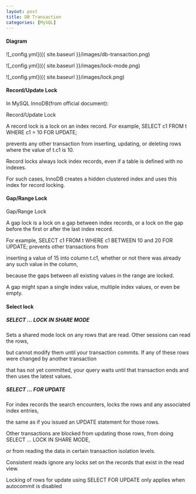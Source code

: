 ```yaml
---
layout: post
title: DB Transaction
categories: [MySQL]
---
```



#### Diagram


![_config.yml]({{ site.baseurl }}/images/db-transaction.png)

![_config.yml]({{ site.baseurl }}/images/lock-mode.png)

![_config.yml]({{ site.baseurl }}/images/lock.png)

#### Record/Update Lock

In MySQL InnoDB(from official document):

Record/Update Lock

A record lock is a lock on an index record. For example, SELECT c1 FROM t WHERE c1 = 10 FOR UPDATE; 

prevents any other transaction from inserting, updating, or deleting rows where the value of t.c1 is 10.

Record locks always lock index records, even if a table is defined with no indexes. 

For such cases, InnoDB creates a hidden clustered index and uses this index for record locking. 

#### Gap/Range Lock

Gap/Range Lock

A gap lock is a lock on a gap between index records, or a lock on the gap before the first or after the last index record. 

For example, SELECT c1 FROM t WHERE c1 BETWEEN 10 and 20 FOR UPDATE; prevents other transactions from 

inserting a value of 15 into column t.c1, whether or not there was already any such value in the column, 

because the gaps between all existing values in the range are locked.

A gap might span a single index value, multiple index values, or even be empty.

#### Select lock

##### SELECT ... LOCK IN SHARE MODE

Sets a shared mode lock on any rows that are read. Other sessions can read the rows, 

but cannot modify them until your transaction commits. If any of these rows were changed by another transaction 

that has not yet committed, your query waits until that transaction ends and then uses the latest values.

##### SELECT ... FOR UPDATE

For index records the search encounters, locks the rows and any associated index entries, 

the same as if you issued an UPDATE statement for those rows. 

Other transactions are blocked from updating those rows, from doing SELECT ... LOCK IN SHARE MODE, 

or from reading the data in certain transaction isolation levels. 

Consistent reads ignore any locks set on the records that exist in the read view. 

Locking of rows for update using SELECT FOR UPDATE only applies when autocommit is disabled

